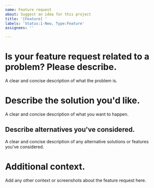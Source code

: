 ```yaml
---
name: Feature request
about: Suggest an idea for this project
title: '[Feature] '
labels: 'Status:1-New, Type:Feature'
assignees: ''

---
```


# Is your feature request related to a problem? Please describe.

A clear and concise description of what the problem is.

# Describe the solution you'd like.

A clear and concise description of what you want to happen.

## Describe alternatives you've considered.

A clear and concise description of any alternative solutions or features you've considered.

# Additional context.

Add any other context or screenshots about the feature request here.
